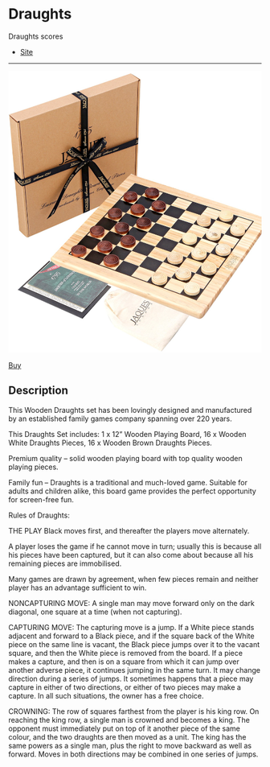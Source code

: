 # Draughts

Draughts scores

- [Site](https://alexhedley.github.io/draughts/)

---

![Draughts](images/draughts.jpg)

[Buy](https://www.jaqueslondon.co.uk/collections/draughts/products/draughts-set-12-wooden-draughts-board-game-with-pieces-jaques-of-london)

## Description

This Wooden Draughts set has been lovingly designed and manufactured by an established family games company spanning over 220 years.

This Draughts Set includes: 1 x 12” Wooden Playing Board, 16 x Wooden White Draughts Pieces, 16 x Wooden Brown Draughts Pieces.

Premium quality – solid wooden playing board with top quality wooden playing pieces.

Family fun – Draughts is a traditional and much-loved game. Suitable for adults and children alike, this board game provides the perfect opportunity for screen-free fun.

Rules of Draughts:

THE PLAY Black moves first, and thereafter the players move alternately.

A player loses the game if he cannot move in turn; usually this is because all his pieces have been captured, but it can also come about because all his remaining pieces are immobilised.

Many games are drawn by agreement, when few pieces remain and neither player has an advantage sufficient to win.

NONCAPTURING MOVE: A single man may move forward only on the dark diagonal, one square at a time (when not capturing).

CAPTURING MOVE: The capturing move is a jump. If a White piece stands adjacent and forward to a Black piece, and if the square back of the White piece on the same line is vacant, the Black piece jumps over it to the vacant square, and then the White piece is removed from the board. If a piece makes a capture, and then is on a square from which it can jump over another adverse piece, it continues jumping in the same turn. It may change direction during a series of jumps. It sometimes happens that a piece may capture in either of two directions, or either of two pieces may make a capture. In all such situations, the owner has a free choice.

 CROWNING: The row of squares farthest from the player is his king row. On reaching the king row, a single man is crowned and becomes a king. The opponent must immediately put on top of it another piece of the same colour, and the two draughts are then moved as a unit. The king has the same powers as a single man, plus the right to move backward as well as forward. Moves in both directions may be combined in one series of jumps.
